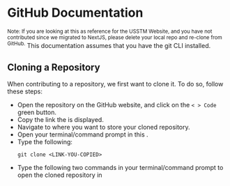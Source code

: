# GitHub Documentation
<sup>Note: If you are looking at this as reference for the USSTM Website, and you have not contributed since we migrated to NextJS, please delete your local repo and re-clone from GitHub.</sup>
This documentation assumes that you have the git CLI installed.

## Cloning a Repository
When contributing to a repository, we first want to clone it. To do so, follow these steps:
 - Open the repository on the GitHub website, and click on the `< > Code` green button.
 - Copy the link the is displayed.
 - Navigate to where you want to store your cloned repository.
 - Open your terminal/command prompt in this .
 - Type the following:
   ```
   git clone <LINK-YOU-COPIED>  
   ```
 - Type the following two commands in your terminal/command prompt to open the cloned repository in 
